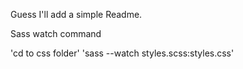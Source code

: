 Guess I'll add a simple Readme.

Sass watch command

'cd to css folder'
'sass --watch styles.scss:styles.css'